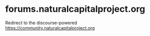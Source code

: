 # forums.naturalcapitalproject.org
Redirect to the discourse-powered https://community.naturalcapitalproject.org
